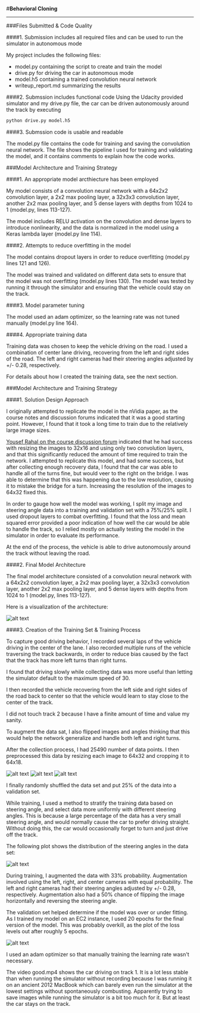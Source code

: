 #**Behavioral Cloning** 

[//]: # (Image References)

[image1]: ./img/model.png "Model Visualization"
[image2]: ./img/original.png "Original"
[image3]: ./img/preprocessed.png "Preprocessed (resize only)"
[image4]: ./img/preprocessed2.png "Preprocessed (resize and crop)"
[image5]: ./img/loss.png "Loss"
[image6]: ./img/steering_angle_hist2.png "Histogram of steering angles"

---
###Files Submitted & Code Quality

####1. Submission includes all required files and can be used to run the simulator in autonomous mode

My project includes the following files:
* model.py containing the script to create and train the model
* drive.py for driving the car in autonomous mode
* model.h5 containing a trained convolution neural network 
* writeup_report.md summarizing the results

####2. Submssion includes functional code
Using the Udacity provided simulator and my drive.py file, the car can be driven autonomously around the track by executing 
```sh
python drive.py model.h5
```

####3. Submssion code is usable and readable

The model.py file contains the code for training and saving the convolution neural network. The file shows the pipeline I used for training and validating the model, and it contains comments to explain how the code works.

###Model Architecture and Training Strategy

####1. An appropriate model arcthiecture has been employed

My model consists of a convolution neural network with a 64x2x2 convolution layer, a 2x2 max pooling layer, a 32x3x3 convolution layer, another 2x2 max pooling layer, and 5 dense layers with depths from 1024 to 1 (model.py, lines 113-127).

The model includes RELU activation on the convolution and dense layers to introduce nonlinearity, and the data is normalized in the model using a Keras lambda layer (model.py line 114). 

####2. Attempts to reduce overfitting in the model

The model contains dropout layers in order to reduce overfitting (model.py lines 121 and 126). 

The model was trained and validated on different data sets to ensure that the model was not overfitting (model.py lines 130). The model was tested by running it through the simulator and ensuring that the vehicle could stay on the track.

####3. Model parameter tuning

The model used an adam optimizer, so the learning rate was not tuned manually (model.py line 164).

####4. Appropriate training data

Training data was chosen to keep the vehicle driving on the road. I used a combination of center lane driving, recovering from the left and right sides of the road. The left and right cameras had their steering angles adjusted by +/- 0.28, respectively. 

For details about how I created the training data, see the next section. 

###Model Architecture and Training Strategy

####1. Solution Design Approach

I originally attempted to replicate the model in the nVidia paper, as the course notes and discussion forums indicated that it was a good starting point. However, I found that it took a long time to train due to the relatively large image sizes.

[Yousef Rahal on the course discussion forum](https://carnd-forums.udacity.com/questions/26218583/answers/36052305) indicated that he had success with resizing the images to 32x16 and using only two convolution layers, and that this significantly reduced the amount of time required to train the network. I attempted to replicate this model, and had some success, but after collecting enough recovery data, I found that the car was able to handle all of the turns fine, but would veer to the right on the bridge. I was able to determine that this was happening due to the low resolution, causing it to mistake the bridge for a turn. Increasing the resolution of the images to 64x32 fixed this.

In order to gauge how well the model was working, I split my image and steering angle data into a training and validation set with a 75%/25% split. I used dropout layers to combat overfitting. I found that the loss and mean squared error provided a poor indication of how well the car would be able to handle the track, so I relied mostly on actually testing the model in the simulator in order to evaluate its performance.

At the end of the process, the vehicle is able to drive autonomously around the track without leaving the road.

####2. Final Model Architecture

The final model architecture consisted of a convolution neural network with a 64x2x2 convolution layer, a 2x2 max pooling layer, a 32x3x3 convolution layer, another 2x2 max pooling layer, and 5 dense layers with depths from 1024 to 1 (model.py, lines 113-127).

Here is a visualization of the architecture:

![alt text][image1]

####3. Creation of the Training Set & Training Process

To capture good driving behavior, I recorded several laps of the vehicle driving in the center of the lane. I also recorded multiple runs of the vehicle traversing the track backwards, in order to reduce bias caused by the fact that the track has more left turns than right turns.

I found that driving slowly while collecting data was more useful than letting the simulator default to the maximum speed of 30.

I then recorded the vehicle recovering from the left side and right sides of the road back to center so that the vehicle would learn to stay close to the center of the track.

I did not touch track 2 because I have a finite amount of time and value my sanity.

To augment the data sat, I also flipped images and angles thinking that this would help the network generalize and handle both left and right turns.

After the collection process, I had 25490 number of data points. I then preprocessed this data by resizing each image to 64x32 and cropping it to 64x18.

![alt text][image2]
![alt text][image3]
![alt text][image4]

I finally randomly shuffled the data set and put 25% of the data into a validation set. 

While training, I used a method to stratify the training data based on steering angle, and select data more uniformly with different steering angles. This is because a large percentage of the data has a very small steering angle, and would normally cause the car to prefer driving straight. Without doing this, the car would occasionally forget to turn and just drive off the track.

The following plot shows the distribution of the steering angles in the data set:

![alt text][image6]

During training, I augmented the data with 33% probability. Augmentation involved using the left, right, and center cameras with equal probability. The left and right cameras had their steering angles adjusted by +/- 0.28, respectively. Augmentation also had a 50% chance of flipping the image horizontally and reversing the steering angle.
 
The validation set helped determine if the model was over or under fitting. As I trained my model on an EC2 instance, I used 20 epochs for the final version of the model. This was probably overkill, as the plot of the loss levels out after roughly 5 epochs.

![alt text][image5]

I used an adam optimizer so that manually training the learning rate wasn't necessary.

The video good.mp4 shows the car driving on track 1. It is a lot less stable than when running the simulator without recording because I was running it on an ancient 2012 MacBook which can barely even run the simulator at the lowest settings without spontaneously combusting. Apparently trying to save images while running the simulator is a bit too much for it. But at least the car stays on the track.
